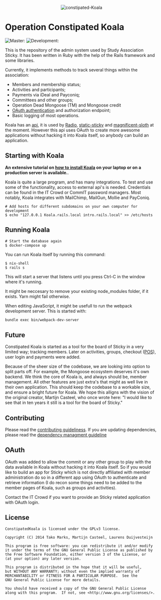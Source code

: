 <p align="center">
<img src="https://cloud.githubusercontent.com/assets/5732642/15008505/fa32a904-11e0-11e6-900a-98622e3f797a.png" alt="constipated-Koala" style="max-width:100%;">
</p>

# Operation Constipated Koala

![Master:](https://github.com/svsticky/constipated-Koala/actions/workflows/build.yml/badge.svg?branch=master)
![Development:](https://github.com/svsticky/constipated-Koala/actions/workflows/build.yml/badge.svg)

This is the repository of the admin system used by Study Association Sticky. It has been
written in Ruby with the help of the Rails framework and some libraries.

Currently, it implements methods to track several things within the association:

- Members and membership status;
- Activities and participants;
- Payments via iDeal and Payconiq;
- Committees and other groups;
- Operation Dead Mongoose (TM) and Mongoose credit
- [OAuth authentication](/app/controllers/api) and authorization endpoint;
- Basic logging of most operations.

Koala has an [api](/app/views/api), it is used by [Radio](https://github.com/svsticky/radio), [static-sticky](https://github.com/svsticky/static-sticky) and [magnificent-sloth](https://github.com/svsticky/magnificent-sloth) at the moment. However this api uses OAuth to create more awesome applications without hacking it into Koala itself, so anybody can build an application.

## Starting with Koala

**An extensive tutorial on [how to install Koala](/INSTALLING.md) on your laptop or on a production server is available.**.

Koala is quite a large program, and has many integrations.
To test and use some of the functionality, access to external api's is needed.
Credentials can be found in the IT Crowd or CommIT password managers.
Most notably, Koala integrates with MailChimp, MailGun, Mollie and PayConiq.

```shell
# Add hosts for different subdomains on your own computer for development
$ echo "127.0.0.1 Koala.rails.local intro.rails.local" >> /etc/hosts
```

## Running Koala

```console
# Start the database again
$ docker-compose up
```

You can run Koala itself by running this command:

```console
$ nix-shell
$ rails s
```

This will start a server that listens until you press Ctrl-C in the window where it's running.

It might be neccesary to remove your existing node_modules folder, if it exists.
Yarn might fail otherwise.

When editing JavaScript, it might be usefull to run the webpack development server.
This is started with:

``` bash
bundle exec bin/webpack-dev-server
```

## Future

Constipated Koala is started as a tool for the board of Sticky in a very limited way; tracking members.
Later on activities, groups, checkout ([POS](https://en.wikipedia.org/wiki/Point_of_sale)), user login and payments were added.

Because of the sheer size of the codebase, we are looking into option to split parts off.
For example, the Mongoose ecosystem deserves it's own backend.
We think the core of Koala is, and always should be, member management.
All other features are just extra's that might as well live in their own application.
This should keep the codebase to a workable size, and ensure a bright future for Koala.
We hope this alligns with the vision of the original creator, Martijn Casteel, who once wrote here: "I would like to see that in ten years it still is a tool for the board of Sticky."

## Contributing

Please read the [contributing guideliness](./CONTRIBUTING.md).
If you are updating dependencies, please read the [dependency managment guideline](./DEPENDENCIES.md)

## OAuth

OAuth was added to allow the commit or any other group to play with the data available in Koala without hacking it into Koala itself.
So if you would like to build an app for Sticky which is not directly affiliated with member administration do so in a different app using OAuth to authenticate and retrieve information (I do recon some things need to be added to the member pages of Koala, such as groups and activities).

Contact the IT Crowd if you want to provide an Sticky related application with OAuth login.

## License

```
ConstipatedKoala is licensed under the GPLv3 license.

Copyright (C) 2014 Tako Marks, Martijn Casteel, Laurens Duijvesteijn

This program is free software: you can redistribute it and/or modify
it under the terms of the GNU General Public License as published by
the Free Software Foundation, either version 3 of the License, or
(at your option) any later version.

This program is distributed in the hope that it will be useful,
but WITHOUT ANY WARRANTY; without even the implied warranty of
MERCHANTABILITY or FITNESS FOR A PARTICULAR PURPOSE.  See the
GNU General Public License for more details.

You should have received a copy of the GNU General Public License
along with this program.  If not, see <http://www.gnu.org/licenses/>.
```
